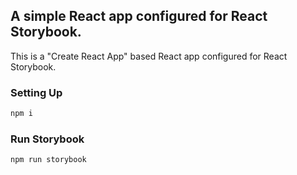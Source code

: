 ## A simple React app configured for React Storybook.

This is a "Create React App" based React app configured for React Storybook.

### Setting Up

```sh
npm i
```

### Run Storybook

```sh
npm run storybook
```
